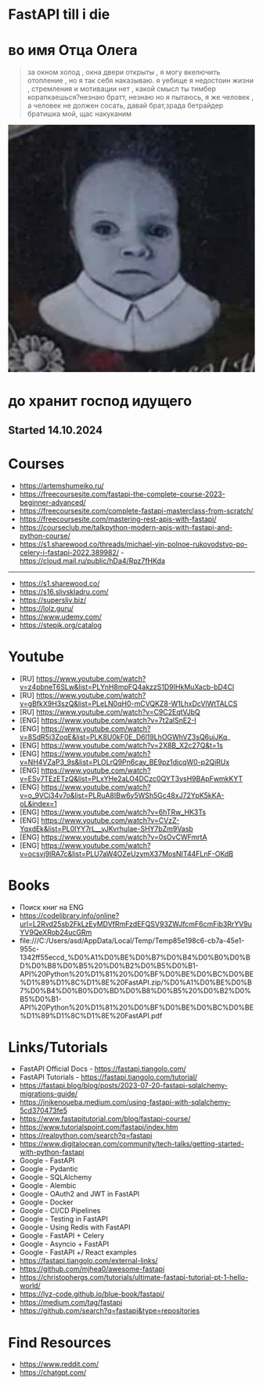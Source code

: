 # FastAPI till i die
# во имя Отца Олега
> за окном холод , окна двери открыты , я могу вкелючить отопление , но я так себя наказываю. я уебище я недостоин жизни , стремления и мотивации нет , какой смысл ты тимбер корапкаешься?незнаю братт, незнаю но я пытаюсь, я же человек , а человек не должен сосать, давай брат,зрада бетрайдер братишка мой, щас накуканим

<img alt="otec oleg" src="oleg.jpg"> 

# до хранит господ идущего
## Started 14.10.2024
# Courses
- https://artemshumeiko.ru/
- https://freecoursesite.com/fastapi-the-complete-course-2023-beginner-advanced/
- https://freecoursesite.com/complete-fastapi-masterclass-from-scratch/
- https://freecoursesite.com/mastering-rest-apis-with-fastapi/
- https://courseclub.me/talkpython-modern-apis-with-fastapi-and-python-course/
- https://s1.sharewood.co/threads/michael-yin-polnoe-rukovodstvo-po-celery-i-fastapi-2022.389982/ - https://cloud.mail.ru/public/hDa4/Rpz7fHKda
-----------
- https://s1.sharewood.co/
- https://s16.slivskladru.com/
- https://supersliv.biz/
- https://lolz.guru/
- https://www.udemy.com/
- https://stepik.org/catalog
# Youtube
- [RU] https://www.youtube.com/watch?v=z4pbneT6SLw&list=PLYnH8mpFQ4akzzS1D9IHkMuXacb-bD4Cl
- [RU] https://www.youtube.com/watch?v=gBfkX9H3szQ&list=PLeLN0qH0-mCVQKZ8-W1LhxDcVlWtTALCS
- [RU] https://www.youtube.com/watch?v=C9C2EqtVJbQ
- [ENG] https://www.youtube.com/watch?v=7t2alSnE2-I
- [ENG] https://www.youtube.com/watch?v=8SdR5i3ZoqE&list=PLK8U0kF0E_D6l19LhOGWhVZ3sQ6ujJKq_
- [ENG] https://www.youtube.com/watch?v=2X8B_X2c27Q&t=1s
- [ENG] https://www.youtube.com/watch?v=NH4VZaP3_9s&list=PLOLrQ9Pn6cay_BE9pz1djcqW0-p2QiRUx
- [ENG] https://www.youtube.com/watch?v=ESv7TEzETzQ&list=PLxYHe2aLO4DCzc0QYT3ysH9BApFwmkKYT
- [ENG] https://www.youtube.com/watch?v=o_9VCj34v7o&list=PLRuA8IBw6y5WSh5Gc48xJ72YpK5kKA-oL&index=1
- [ENG] https://www.youtube.com/watch?v=6hTRw_HK3Ts
- [ENG] https://www.youtube.com/watch?v=CVzZ-YqxdEk&list=PL0lYY7rL__yJKvrhuIae-SHY7bZm9Vasb
- [ENG] https://www.youtube.com/watch?v=0sOvCWFmrtA
- [ENG] https://www.youtube.com/watch?v=ocsvj9IRA7c&list=PLU7aW4OZeUzymX37MosNIT44FLnF-OKdB
# Books
- Поиск книг на ENG
- https://codelibrary.info/online?url=L2Rvd25sb2FkLzEyMDVfRmFzdEFQSV93ZWJfcmF6cmFib3RrYV9uYV9QeXRob24ucGRm
- file:///C:/Users/asd/AppData/Local/Temp/Temp85e198c6-cb7a-45e1-955c-1342ff55eccd_%D0%A1%D0%BE%D0%B7%D0%B4%D0%B0%D0%BD%D0%B8%D0%B5%20%D0%B2%D0%B5%D0%B1-API%20Python%20%D1%81%20%D0%BF%D0%BE%D0%BC%D0%BE%D1%89%D1%8C%D1%8E%20FastAPI.zip/%D0%A1%D0%BE%D0%B7%D0%B4%D0%B0%D0%BD%D0%B8%D0%B5%20%D0%B2%D0%B5%D0%B1-API%20Python%20%D1%81%20%D0%BF%D0%BE%D0%BC%D0%BE%D1%89%D1%8C%D1%8E%20FastAPI.pdf
# Links/Tutorials
- FastAPI Official Docs - https://fastapi.tiangolo.com/
- FastAPI Tutorials - https://fastapi.tiangolo.com/tutorial/
- https://fastapi.blog/blog/posts/2023-07-20-fastapi-sqlalchemy-migrations-guide/
- https://jnikenoueba.medium.com/using-fastapi-with-sqlalchemy-5cd370473fe5
- https://www.fastapitutorial.com/blog/fastapi-course/
- https://www.tutorialspoint.com/fastapi/index.htm
- https://realpython.com/search?q=fastapi
- https://www.digitalocean.com/community/tech-talks/getting-started-with-python-fastapi
- Google - FastAPI
- Google - Pydantic
- Google - SQLAlchemy
- Google - Alembic
- Google - OAuth2 and JWT in FastAPI
- Google - Docker
- Google - CI/CD Pipelines
- Google - Testing in FastAPI
- Google - Using Redis with FastAPI
- Google - FastAPI + Celery
- Google - Asyncio + FastAPI
- Google - FastAPI +/ React examples
- https://fastapi.tiangolo.com/external-links/
- https://github.com/mjhea0/awesome-fastapi
- https://christophergs.com/tutorials/ultimate-fastapi-tutorial-pt-1-hello-world/
- https://lyz-code.github.io/blue-book/fastapi/
- https://medium.com/tag/fastapi
- https://github.com/search?q=fastapi&type=repositories
# Find Resources
- https://www.reddit.com/
- https://chatgpt.com/
